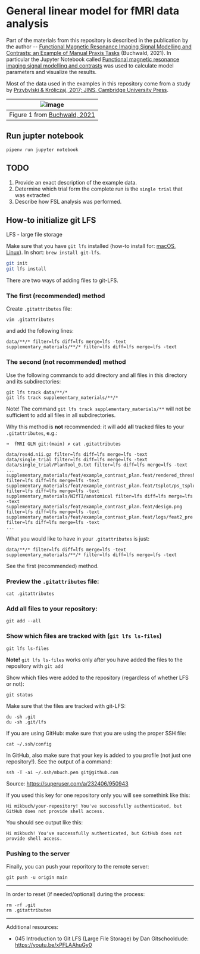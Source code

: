 # General linear model for fMRI data analysis

Part of the materials from this repository is described in the publication by the author -- [Functional Magnetic Resonance Imaging Signal Modelling and Contrasts: an Example of Manual Praxis Tasks](https://cmst.eu/articles/functional-magnetic-resonance-imaging-signal-modelling-and-contrasts-an-example-of-manual-praxis-tasks/) (Buchwald, 2021). In particular the Jupyter Notebook called [Functional magnetic resonance imaging signal modelling and contrasts](https://github.com/mikbuch/fmri-data-analysis/blob/main/Functional%20magnetic%20resonance%20imaging%20signal%20modelling%20and%20contrasts%20on%20the%20example%20of%20manual%20praxis%20tasks.ipynb) was used to calculate model parameters and visualize the results.

Most of the data used in the examples in this repository come from a study by [Przybylski & Króliczaj, 2017; JINS, Cambridge University Press](https://www.cambridge.org/core/journals/journal-of-the-international-neuropsychological-society/article/planning-functional-grasps-of-simple-tools-invokes-the-handindependent-praxis-representation-network-an-fmri-study/FA52E09E77D85F016BFBF04379CB8CAC).


| ![image](https://user-images.githubusercontent.com/10733514/147957866-1558557b-5ae4-4b74-a93a-c07da219c80d.png) |
|---|
| Figure 1 from [Buchwald, 2021](https://cmst.eu/articles/functional-magnetic-resonance-imaging-signal-modelling-and-contrasts-an-example-of-manual-praxis-tasks/)|.

## Run jupter notebook

```
pipenv run jupyter notebook
```

## TODO

 1. Provide an exact description of the example data.
 2. Determine which trial form the complete run is the `single trial` that was extracted
 3. Describe how FSL analysis was performed.
 
## How-to initialize git LFS

LFS - large file storage

Make sure that you have `git lfs` installed (how-to install for: [macOS](https://docs.github.com/en/repositories/working-with-files/managing-large-files/installing-git-large-file-storage), [Linux](https://github.com/git-lfs/git-lfs/wiki/Installation#debian-and-ubuntu)). In short: `brew install git-lfs`.

```bash
git init
git lfs install
```

There are two ways of adding files to git-LFS.

### The first (recommended) method

Create `.gitattributes` file:

```
vim .gitattributes
```

and add the following lines:

```
data/**/* filter=lfs diff=lfs merge=lfs -text
supplementary_materials/**/* filter=lfs diff=lfs merge=lfs -text
```

### The second (not recommended) method

Use the following commands to add directory and all files in this directory and its subdirectories:

```
git lfs track data/**/*
git lfs track supplementary_materials/**/*
```

Note! The command `git lfs track supplementary_materials/**` will not be sufficient to add all files in all subdirectories.

Why this method is **not** recommended: it will add **all** tracked files to your `.gitattributes`, e.g.:

```
➜  fMRI GLM git:(main) ✗ cat .gitattributes

data/res4d.nii.gz filter=lfs diff=lfs merge=lfs -text
data/single_trial filter=lfs diff=lfs merge=lfs -text
data/single_trial/PlanTool_0.txt filter=lfs diff=lfs merge=lfs -text
...
supplementary_materials/feat/example_contrast_plan.feat/rendered_thresh_zstat1.png filter=lfs diff=lfs merge=lfs -text
supplementary_materials/feat/example_contrast_plan.feat/tsplot/ps_tsplot_zstat1_ev1.png filter=lfs diff=lfs merge=lfs -text
supplementary_materials/NIfTI/anatomical filter=lfs diff=lfs merge=lfs -text
supplementary_materials/feat/example_contrast_plan.feat/design.png filter=lfs diff=lfs merge=lfs -text
supplementary_materials/feat/example_contrast_plan.feat/logs/feat2_pre filter=lfs diff=lfs merge=lfs -text
...
```

What you would like to have in your `.gitattributes` is just:

```
data/**/* filter=lfs diff=lfs merge=lfs -text
supplementary_materials/**/* filter=lfs diff=lfs merge=lfs -text
```

See the first (recommended) method.

### Preview the `.gitattributes` file:

```
cat .gitattributes
```

### Add all files to your repository:
```
git add --all
```

### Show which files are tracked with (`git lfs ls-files`)

```
git lfs ls-files
```

**Note!** `git lfs ls-files` works only after you have added the files to the repository with `git add`

Show which files were added to the repository (regardless of whether LFS or not):

```
git status
```

Make sure that the files are tracked with git-LFS:

```
du -sh .git
du -sh .git/lfs
```

If you are using GitHub: make sure that you are using the proper SSH file:
```
cat ~/.ssh/config
```

In GitHub, also make sure that your key is added to you profile (not just one repository!). See the output of a command:

```
ssh -T -ai ~/.ssh/mbuch.pem git@github.com
```

Source: https://superuser.com/a/232406/950943

If you used this key for one repository only you will see somethink like this:

```
Hi mikbuch/your-repository! You've successfully authenticated, but GitHub does not provide shell access.
```

You should see output like this:

```
Hi mikbuch! You've successfully authenticated, but GitHub does not provide shell access.
```

### Pushing to the server

Finally, you can push your reporitory to the remote server:

```
git push -u origin main
```

---

In order to reset (if needed/optional) during the process:

```
rm -rf .git
rm .gitattributes
```

---

Additional resources:

 * 045 Introduction to Git LFS (Large File Storage) by Dan Gitschooldude: https://youtu.be/xPFLAAhuGy0
